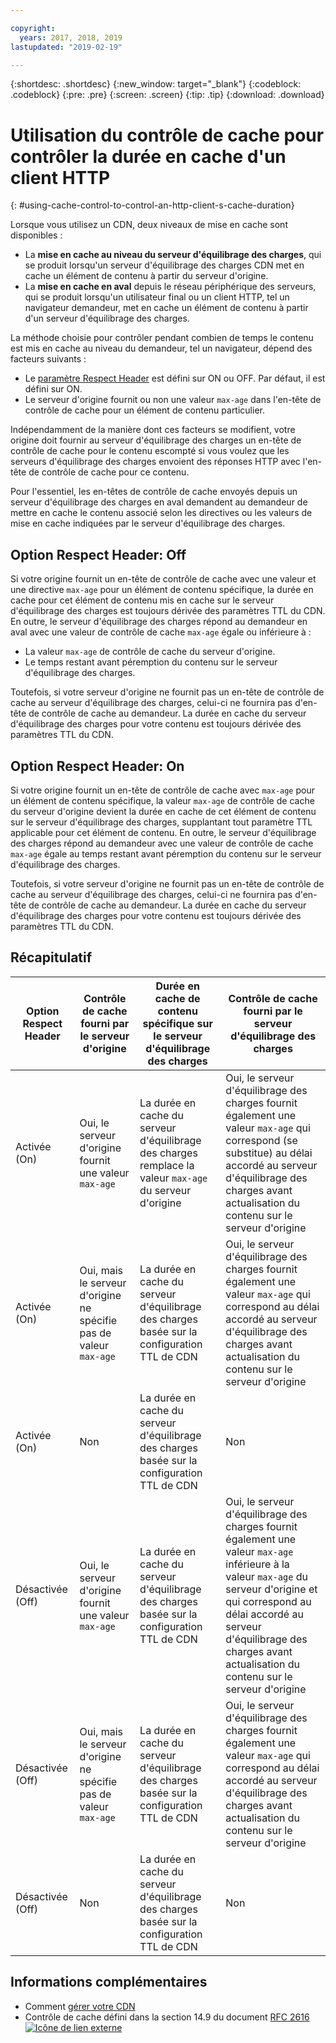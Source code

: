 ```yaml
---

copyright:
  years: 2017, 2018, 2019
lastupdated: "2019-02-19"

---
```


{:shortdesc: .shortdesc}
{:new_window: target="_blank"}
{:codeblock: .codeblock}
{:pre: .pre}
{:screen: .screen}
{:tip: .tip}
{:download: .download}

# Utilisation du contrôle de cache pour contrôler la durée en cache d'un client HTTP
{: #using-cache-control-to-control-an-http-client-s-cache-duration}

Lorsque vous utilisez un CDN, deux niveaux de mise en cache sont disponibles :

  * La **mise en cache au niveau du serveur d'équilibrage des charges**, qui se produit lorsqu'un serveur d'équilibrage des charges CDN met en cache un élément de contenu à partir du serveur d'origine.
  * La **mise en cache en aval** depuis le réseau périphérique des serveurs, qui se produit lorsqu'un utilisateur final ou un client HTTP, tel un navigateur demandeur, met en cache un élément de contenu à partir d'un serveur d'équilibrage des charges.

La méthode choisie pour contrôler pendant combien de temps le contenu est mis en cache au niveau du demandeur, tel un navigateur, dépend des facteurs suivants :

  * Le [paramètre Respect Header](/docs/infrastructure/CDN/how-to.html#updating-cdn-configuration-details) est défini sur ON ou OFF. Par défaut, il est défini sur ON.
  * Le serveur d'origine fournit ou non une valeur `max-age` dans l'en-tête de contrôle de cache pour un élément de contenu particulier. 

Indépendamment de la manière dont ces facteurs se modifient, votre origine doit fournir au serveur d'équilibrage des charges un en-tête de contrôle de cache pour le contenu escompté si vous voulez que les serveurs d'équilibrage des charges envoient des réponses HTTP avec l'en-tête de contrôle de cache pour ce contenu.

Pour l'essentiel, les en-têtes de contrôle de cache envoyés depuis un serveur d'équilibrage des charges en aval demandent au demandeur de mettre en cache le contenu associé selon les directives ou les valeurs de mise en cache indiquées par le serveur d'équilibrage des charges.

## Option Respect Header: Off
Si votre origine fournit un en-tête de contrôle de cache avec une valeur et une directive `max-age` pour un élément de contenu spécifique, la durée en cache pour cet élément de contenu mis en cache sur le serveur d'équilibrage des charges est toujours dérivée des paramètres TTL du CDN. En outre, le serveur d'équilibrage des charges répond au demandeur en aval avec une valeur de contrôle de cache `max-age` égale ou inférieure à :
  * La valeur `max-age` de contrôle de cache du serveur d'origine.
  * Le temps restant avant péremption du contenu sur le serveur d'équilibrage des charges.

Toutefois, si votre serveur d'origine ne fournit pas un en-tête de contrôle de cache au serveur d'équilibrage des charges, celui-ci ne fournira pas d'en-tête de contrôle de cache au demandeur. La durée en cache du serveur d'équilibrage des charges pour votre contenu est toujours dérivée des paramètres TTL du CDN.

## Option Respect Header: On
Si votre origine fournit un en-tête de contrôle de cache avec `max-age` pour un élément de contenu spécifique, la valeur `max-age` de contrôle de cache du serveur d'origine devient la durée en cache de cet élément de contenu sur le serveur d'équilibrage des charges, supplantant tout paramètre TTL applicable pour cet élément de contenu. En outre, le serveur d'équilibrage des charges répond au demandeur avec une valeur de contrôle de cache `max-age` égale au temps restant avant péremption du contenu sur le serveur d'équilibrage des charges.

Toutefois, si votre serveur d'origine ne fournit pas un en-tête de contrôle de cache au serveur d'équilibrage des charges, celui-ci ne fournira pas d'en-tête de contrôle de cache au demandeur. La durée en cache du serveur d'équilibrage des charges pour votre contenu est toujours dérivée des paramètres TTL du CDN.

## Récapitulatif

|Option Respect Header|Contrôle de cache fourni par le serveur d'origine|Durée en cache de contenu spécifique sur le serveur d'équilibrage des charges|Contrôle de cache fourni par le serveur d'équilibrage des charges|
|---|---|---|---|
|Activée (On)|Oui, le serveur d'origine fournit une valeur `max-age`|La durée en cache du serveur d'équilibrage des charges remplace la valeur `max-age` du serveur d'origine|Oui, le serveur d'équilibrage des charges fournit également une valeur `max-age` qui correspond (se substitue) au délai accordé au serveur d'équilibrage des charges avant actualisation du contenu sur le serveur d'origine|
|Activée (On)|Oui, mais le serveur d'origine ne spécifie pas de valeur `max-age`|La durée en cache du serveur d'équilibrage des charges basée sur la configuration TTL de CDN|Oui, le serveur d'équilibrage des charges fournit également une valeur `max-age` qui correspond au délai accordé au serveur d'équilibrage des charges avant actualisation du contenu sur le serveur d'origine|
|Activée (On)|Non|La durée en cache du serveur d'équilibrage des charges basée sur la configuration TTL de CDN|Non|
|Désactivée (Off)|Oui, le serveur d'origine fournit une valeur `max-age`|La durée en cache du serveur d'équilibrage des charges basée sur la configuration TTL de CDN|Oui, le serveur d'équilibrage des charges fournit également une valeur `max-age` inférieure à la valeur `max-age` du serveur d'origine et qui correspond au délai accordé au serveur d'équilibrage des charges avant actualisation du contenu sur le serveur d'origine|
|Désactivée (Off)|Oui, mais le serveur d'origine ne spécifie pas de valeur `max-age`|La durée en cache du serveur d'équilibrage des charges basée sur la configuration TTL de CDN|Oui, le serveur d'équilibrage des charges fournit également une valeur `max-age` qui correspond au délai accordé au serveur d'équilibrage des charges avant actualisation du contenu sur le serveur d'origine|
|Désactivée (Off)|Non|La durée en cache du serveur d'équilibrage des charges basée sur la configuration TTL de CDN|Non|

## Informations complémentaires
* Comment [gérer votre CDN](/docs/infrastructure/CDN/how-to.html)
* Contrôle de cache défini dans la section 14.9 du document [RFC 2616 ![Icône de lien externe](../../icons/launch-glyph.svg "Icône de lien externe")](https://www.ietf.org/rfc/rfc2616.txt)
